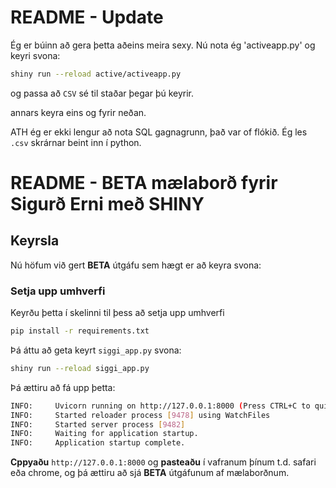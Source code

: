 # README - Update

Ég er búinn að gera þetta aðeins meira sexy. Nú nota ég 'activeapp.py' og keyri svona:

```bash
shiny run --reload active/activeapp.py
```

og passa að `CSV` sé til staðar þegar þú keyrir.

annars keyra eins og fyrir neðan.

ATH ég er ekki lengur að nota SQL gagnagrunn, það var of flókið. Ég les `.csv` skrárnar beint inn í python.


# README - BETA mælaborð fyrir Sigurð Erni með SHINY

## Keyrsla

Nú höfum við gert **BETA** útgáfu sem hægt er að keyra svona:

### Setja upp umhverfi

Keyrðu þetta í skelinni til þess að setja upp umhverfi

```bash
pip install -r requirements.txt
```

Þá áttu að geta keyrt `siggi_app.py` svona:

```bash
shiny run --reload siggi_app.py
```

Þá ættiru að fá upp þetta: 

```bash
INFO:     Uvicorn running on http://127.0.0.1:8000 (Press CTRL+C to quit)
INFO:     Started reloader process [9478] using WatchFiles
INFO:     Started server process [9482]
INFO:     Waiting for application startup.
INFO:     Application startup complete.
```

**Cppyaðu** `http://127.0.0.1:8000` og **pasteaðu** í vafranum þínum t.d. safari eða chrome, og þá ættiru að sjá **BETA** útgáfunum af mælaborðnum.
